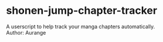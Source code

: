 # shonen-jump-chapter-tracker
A userscript to help track your manga chapters automatically.  
Author: Aurange
